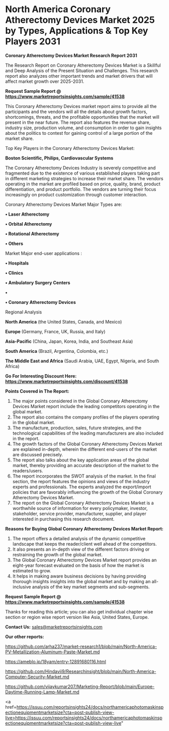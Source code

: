 # North America Coronary Atherectomy Devices Market 2025 by Types, Applications & Top Key Players 2031

<strong>Coronary Atherectomy Devices Market Research Report 2031</strong>

The Research Report on Coronary Atherectomy Devices Market is a Skillful and Deep Analysis of the Present Situation and Challenges. This research report also analyzes other important trends and market drivers that will affect market growth over 2025-2031.

<strong>Request Sample Report @ <a href=https://www.marketreportsinsights.com/sample/41538>https://www.marketreportsinsights.com/sample/41538</a></strong>

This Coronary Atherectomy Devices market report aims to provide all the participants and the vendors will all the details about growth factors, shortcomings, threats, and the profitable opportunities that the market will present in the near future. The report also features the revenue share, industry size, production volume, and consumption in order to gain insights about the politics to contest for gaining control of a large portion of the market share.

Top Key Players in the Coronary Atherectomy Devices Market:

<strong>Boston Scientific, Philips, Cardiovascular Systems</strong>

The Coronary Atherectomy Devices Industry is severely competitive and fragmented due to the existence of various established players taking part in different marketing strategies to increase their market share. The vendors operating in the market are profiled based on price, quality, brand, product differentiation, and product portfolio. The vendors are turning their focus increasingly on product customization through customer interaction.

Coronary Atherectomy Devices Market Major Types are:

<strong>•  Laser Atherectomy

•  Orbital Atherectomy

•  Rotational Atherectomy

•  Others</strong>

Market Major end-user applications :

<strong>•  Hospitals

•  Clinics

•  Ambulatory Surgery Centers

•  

•  Coronary Atherectomy Devices</strong>

Regional Analysis

</u><strong><b>North America</b></strong> (the United States, Canada, and Mexico)

<strong><b>Europe </b></strong>(Germany, France, UK, Russia, and Italy)

<strong><b>Asia-Pacific</b></strong> (China, Japan, Korea, India, and Southeast Asia)

<strong><b>South America</b></strong> (Brazil, Argentina, Colombia, etc.)

<strong><b>The Middle East and Africa</b></strong> (Saudi Arabia, UAE, Egypt, Nigeria, and South Africa)

<strong>Go For Interesting Discount Here: <a href=https://www.marketreportsinsights.com/discount/41538>https://www.marketreportsinsights.com/discount/41538</a></strong>

<strong>Points Covered in The Report:</strong>
<ol>
  <li>The major points considered in the Global Coronary Atherectomy Devices Market report include the leading competitors operating in the global market.</li>
  <li>The report also contains the company profiles of the players operating in the global market.</li>
  <li>The manufacture, production, sales, future strategies, and the technological capabilities of the leading manufacturers are also included in the report.</li>
  <li>The growth factors of the Global Coronary Atherectomy Devices Market are explained in-depth, wherein the different end-users of the market are discussed precisely.</li>
  <li>The report also talks about the key application areas of the global market, thereby providing an accurate description of the market to the readers/users.</li>
  <li>The report incorporates the SWOT analysis of the market. In the final section, the report features the opinions and views of the industry experts and professionals. The experts analyzed the export/import policies that are favorably influencing the growth of the Global Coronary Atherectomy Devices Market.</li>
  <li>The report on the Global Coronary Atherectomy Devices Market is a worthwhile source of information for every policymaker, investor, stakeholder, service provider, manufacturer, supplier, and player interested in purchasing this research document.</li>
</ol>
<strong>Reasons for Buying Global Coronary Atherectomy Devices Market Report:</strong>

<ol>
  <li>The report offers a detailed analysis of the dynamic competitive landscape that keeps the reader/client well ahead of the competitors.</li>
  <li>It also presents an in-depth view of the different factors driving or restraining the growth of the global market.</li>
  <li>The Global Coronary Atherectomy Devices Market report provides an eight-year forecast evaluated on the basis of how the market is estimated to grow.</li>
  <li>It helps in making aware business decisions by having providing thorough insights insights into the global market and by making an all-inclusive analysis of the key market segments and sub-segments.</li>
</ol>
<strong>Request Sample Report @ <a href=https://www.marketreportsinsights.com/sample/41538>https://www.marketreportsinsights.com/sample/41538</a></strong>


Thanks for reading this article; you can also get individual chapter wise section or region wise report version like Asia, United States, Europe.

<strong>Contact Us:</strong>
sales@marketreportsinsights.com

<strong>Our other reports:</strong>

<a href=https://github.com/arha237/market-research1/blob/main/North-America-PV-Metallization-Aluminum-Paste-Market.md>https://github.com/arha237/market-research1/blob/main/North-America-PV-Metallization-Aluminum-Paste-Market.md</a>

<a href=https://ameblo.jp/18yam/entry-12891680116.html>https://ameblo.jp/18yam/entry-12891680116.html</a>

<a href=https://github.com/Hindavii9/Researchinsight/blob/main/North-America-Computer-Security-Market.md>https://github.com/Hindavii9/Researchinsight/blob/main/North-America-Computer-Security-Market.md</a>

<a href=https://github.com/vijaykumar207/Marketing-Report/blob/main/Europe-Daytime-Running-Lamp-Market.md>https://github.com/vijaykumar207/Marketing-Report/blob/main/Europe-Daytime-Running-Lamp-Market.md</a>

<a href=https://issuu.com/reportsinsights24/docs/northamericaphotomaskinspectionequipmentmarketsize?cta=post-publish-view-live>https://issuu.com/reportsinsights24/docs/northamericaphotomaskinspectionequipmentmarketsize?cta=post-publish-view-live</a>"
